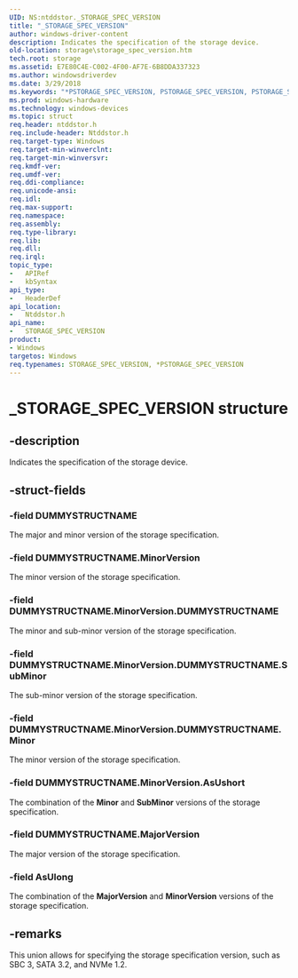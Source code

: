 ```yaml
---
UID: NS:ntddstor._STORAGE_SPEC_VERSION
title: "_STORAGE_SPEC_VERSION"
author: windows-driver-content
description: Indicates the specification of the storage device.
old-location: storage\storage_spec_version.htm
tech.root: storage
ms.assetid: E7E80C4E-C002-4F00-AF7E-6B8DDA337323
ms.author: windowsdriverdev
ms.date: 3/29/2018
ms.keywords: "*PSTORAGE_SPEC_VERSION, PSTORAGE_SPEC_VERSION, PSTORAGE_SPEC_VERSION union pointer [Storage Devices], STORAGE_SPEC_VERSION, STORAGE_SPEC_VERSION union [Storage Devices], _STORAGE_SPEC_VERSION, ntddstor/PSTORAGE_SPEC_VERSION, ntddstor/STORAGE_SPEC_VERSION, storage.storage_spec_version"
ms.prod: windows-hardware
ms.technology: windows-devices
ms.topic: struct
req.header: ntddstor.h
req.include-header: Ntddstor.h
req.target-type: Windows
req.target-min-winverclnt: 
req.target-min-winversvr: 
req.kmdf-ver: 
req.umdf-ver: 
req.ddi-compliance: 
req.unicode-ansi: 
req.idl: 
req.max-support: 
req.namespace: 
req.assembly: 
req.type-library: 
req.lib: 
req.dll: 
req.irql: 
topic_type:
-	APIRef
-	kbSyntax
api_type:
-	HeaderDef
api_location:
-	Ntddstor.h
api_name:
-	STORAGE_SPEC_VERSION
product:
- Windows
targetos: Windows
req.typenames: STORAGE_SPEC_VERSION, *PSTORAGE_SPEC_VERSION
---
```


# _STORAGE_SPEC_VERSION structure


## -description


Indicates the specification of the storage device.


## -struct-fields




### -field DUMMYSTRUCTNAME

The major and minor version of the storage specification.


### -field DUMMYSTRUCTNAME.MinorVersion

The minor version of the storage specification.


### -field DUMMYSTRUCTNAME.MinorVersion.DUMMYSTRUCTNAME

The minor and sub-minor version of the storage specification.


### -field DUMMYSTRUCTNAME.MinorVersion.DUMMYSTRUCTNAME.SubMinor

The sub-minor version of the storage specification.


### -field DUMMYSTRUCTNAME.MinorVersion.DUMMYSTRUCTNAME.Minor

The minor version of the storage specification.


### -field DUMMYSTRUCTNAME.MinorVersion.AsUshort

The combination of the <b>Minor</b> and <b>SubMinor</b> versions of the storage specification.


### -field DUMMYSTRUCTNAME.MajorVersion

The major version of the storage specification.


### -field AsUlong

The combination of the <b>MajorVersion</b> and <b>MinorVersion</b> versions of the storage specification.


## -remarks



This union allows for specifying the storage specification version, such as SBC 3, SATA 3.2, and NVMe 1.2.



